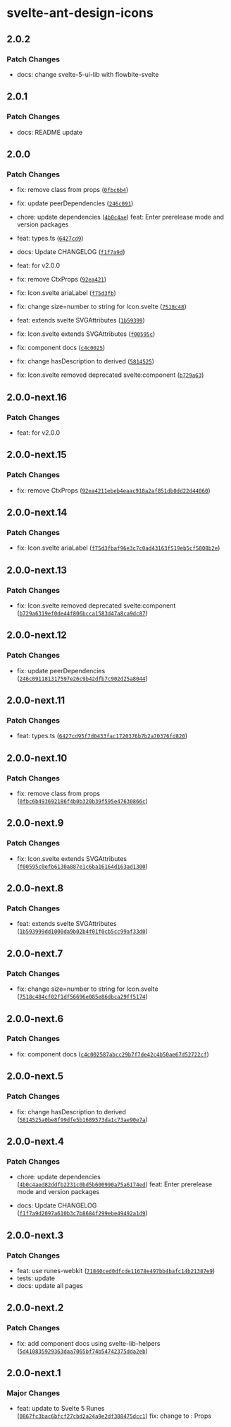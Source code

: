 # svelte-ant-design-icons

## 2.0.2

### Patch Changes

- docs: change svelte-5-ui-lib with flowbite-svelte

## 2.0.1

### Patch Changes

- docs: README update

## 2.0.0

### Patch Changes

- fix: remove class from props ([`0fbc6b4`](https://github.com/shinokada/svelte-ant-design-icons/commit/0fbc6b493692186f4b0b320b39f595e47630866c))

- fix: update peerDependencies ([`246c091`](https://github.com/shinokada/svelte-ant-design-icons/commit/246c091181317597e26c9b42dfb7c902d25a8044))

- chore: update dependencies ([`4b0c4ae`](https://github.com/shinokada/svelte-ant-design-icons/commit/4b0c4aed82ddfb2231c0bd5b600990a75a6174ed))
  feat: Enter prerelease mode and version packages

- feat: types.ts ([`6427cd9`](https://github.com/shinokada/svelte-ant-design-icons/commit/6427cd95f7d0433fac1720376b7b2a70376fd820))

- docs: Update CHANGELOG ([`f1f7a9d`](https://github.com/shinokada/svelte-ant-design-icons/commit/f1f7a9d2097a610b3c7b8684f299ebe49492a1d9))

- feat: for v2.0.0

- fix: remove CtxProps ([`92ea421`](https://github.com/shinokada/svelte-ant-design-icons/commit/92ea4211ebeb4eaac918a2af851db0dd22d44060))

- fix: Icon.svelte ariaLabel ([`f75d3fb`](https://github.com/shinokada/svelte-ant-design-icons/commit/f75d3fbaf96e3c7c0ad43163f519eb5cf5808b2e))

- fix: change size=number to string for Icon.svelte ([`7518c48`](https://github.com/shinokada/svelte-ant-design-icons/commit/7518c484cf02f1df56696e085e86dbca29ff5174))

- feat: extends svelte SVGAttributes<SVGElement> ([`1b59399`](https://github.com/shinokada/svelte-ant-design-icons/commit/1b593999dd1000da9b02b4f01f0cb5cc99af33d0))

- fix: Icon.svelte extends SVGAttributes<SVGElement> ([`f00595c`](https://github.com/shinokada/svelte-ant-design-icons/commit/f00595c0efb6130a887e1c6ba16164d163ad1300))

- fix: component docs ([`c4c0025`](https://github.com/shinokada/svelte-ant-design-icons/commit/c4c002587abcc29b7f7de42c4b50ae67d52722cf))

- fix: change hasDescription to derived ([`5814525`](https://github.com/shinokada/svelte-ant-design-icons/commit/5814525a0be8f99dfe5b1689573da1c73ae90e7a))

- fix: Icon.svelte removed deprecated svelte:component ([`b729a63`](https://github.com/shinokada/svelte-ant-design-icons/commit/b729a6319ef0de44f806bcca1583d47a8ca9dc87))

## 2.0.0-next.16

### Patch Changes

- feat: for v2.0.0

## 2.0.0-next.15

### Patch Changes

- fix: remove CtxProps ([`92ea4211ebeb4eaac918a2af851db0dd22d44060`](https://github.com/shinokada/svelte-ant-design-icons/commit/92ea4211ebeb4eaac918a2af851db0dd22d44060))

## 2.0.0-next.14

### Patch Changes

- fix: Icon.svelte ariaLabel ([`f75d3fbaf96e3c7c0ad43163f519eb5cf5808b2e`](https://github.com/shinokada/svelte-ant-design-icons/commit/f75d3fbaf96e3c7c0ad43163f519eb5cf5808b2e))

## 2.0.0-next.13

### Patch Changes

- fix: Icon.svelte removed deprecated svelte:component ([`b729a6319ef0de44f806bcca1583d47a8ca9dc87`](https://github.com/shinokada/svelte-ant-design-icons/commit/b729a6319ef0de44f806bcca1583d47a8ca9dc87))

## 2.0.0-next.12

### Patch Changes

- fix: update peerDependencies ([`246c091181317597e26c9b42dfb7c902d25a8044`](https://github.com/shinokada/svelte-ant-design-icons/commit/246c091181317597e26c9b42dfb7c902d25a8044))

## 2.0.0-next.11

### Patch Changes

- feat: types.ts ([`6427cd95f7d0433fac1720376b7b2a70376fd820`](https://github.com/shinokada/svelte-ant-design-icons/commit/6427cd95f7d0433fac1720376b7b2a70376fd820))

## 2.0.0-next.10

### Patch Changes

- fix: remove class from props ([`0fbc6b493692186f4b0b320b39f595e47630866c`](https://github.com/shinokada/svelte-ant-design-icons/commit/0fbc6b493692186f4b0b320b39f595e47630866c))

## 2.0.0-next.9

### Patch Changes

- fix: Icon.svelte extends SVGAttributes<SVGElement> ([`f00595c0efb6130a887e1c6ba16164d163ad1300`](https://github.com/shinokada/svelte-ant-design-icons/commit/f00595c0efb6130a887e1c6ba16164d163ad1300))

## 2.0.0-next.8

### Patch Changes

- feat: extends svelte SVGAttributes<SVGElement> ([`1b593999dd1000da9b02b4f01f0cb5cc99af33d0`](https://github.com/shinokada/svelte-ant-design-icons/commit/1b593999dd1000da9b02b4f01f0cb5cc99af33d0))

## 2.0.0-next.7

### Patch Changes

- fix: change size=number to string for Icon.svelte ([`7518c484cf02f1df56696e085e86dbca29ff5174`](https://github.com/shinokada/svelte-ant-design-icons/commit/7518c484cf02f1df56696e085e86dbca29ff5174))

## 2.0.0-next.6

### Patch Changes

- fix: component docs ([`c4c002587abcc29b7f7de42c4b50ae67d52722cf`](https://github.com/shinokada/svelte-ant-design-icons/commit/c4c002587abcc29b7f7de42c4b50ae67d52722cf))

## 2.0.0-next.5

### Patch Changes

- fix: change hasDescription to derived ([`5814525a0be8f99dfe5b1689573da1c73ae90e7a`](https://github.com/shinokada/svelte-ant-design-icons/commit/5814525a0be8f99dfe5b1689573da1c73ae90e7a))

## 2.0.0-next.4

### Patch Changes

- chore: update dependencies ([`4b0c4aed82ddfb2231c0bd5b600990a75a6174ed`](https://github.com/shinokada/svelte-ant-design-icons/commit/4b0c4aed82ddfb2231c0bd5b600990a75a6174ed))
  feat: Enter prerelease mode and version packages

- docs: Update CHANGELOG ([`f1f7a9d2097a610b3c7b8684f299ebe49492a1d9`](https://github.com/shinokada/svelte-ant-design-icons/commit/f1f7a9d2097a610b3c7b8684f299ebe49492a1d9))

## 2.0.0-next.3

### Patch Changes

- feat: use runes-webkit ([`71840ced0dfcde11678e497bb4bafc14b21387e9`](https://github.com/shinokada/svelte-ant-design-icons/commit/71840ced0dfcde11678e497bb4bafc14b21387e9))
- tests: update
- docs: update all pages

## 2.0.0-next.2

### Patch Changes

- fix: add component docs using svelte-lib-helpers ([`5d410835929363daa7065bf74b54742375dda2eb`](https://github.com/shinokada/svelte-ant-design-icons/commit/5d410835929363daa7065bf74b54742375dda2eb))

## 2.0.0-next.1

### Major Changes

- feat: update to Svelte 5 Runes ([`0867fc3bac6bfcf27cbd2a24a9e2df388475dcc1`](https://github.com/shinokada/svelte-ant-design-icons/commit/0867fc3bac6bfcf27cbd2a24a9e2df388475dcc1))
  fix: change <Props> to : Props

